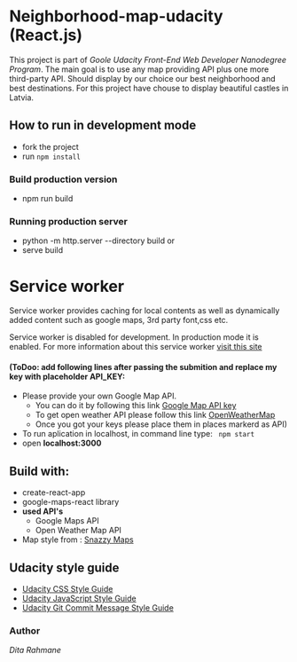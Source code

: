 # Neighborhood-map-udacity (React.js)
This project is part of *Goole Udacity Front-End Web Developer Nanodegree Program*. 
The main goal is to use any map providing API plus one more third-party API. 
Should display by our choice our best neighborhood and best destinations. For this project have chouse to display beautiful castles in Latvia.

## How to run in development mode
* fork the project
* run ```npm install```      
### Build production version
* npm run build

### Running production server
- python -m http.server --directory build
or 
- serve build


# Service worker
Service worker provides caching for local contents as 
well as dynamically added content such as google maps, 3rd party font,css etc.

Service worker is disabled for development. In production mode it is enabled.
For more information about this service worker
[visit this site](https://goo.gl/SC7cgQ)

#### (ToDoo: add following lines after passing the submition and replace my key with placeholder API_KEY:
* Please provide your own Google Map API.
    * You can do it by following this link [Google Map API key](https://developers.google.com/maps/documentation/javascript/get-api-key)
    * To get open weather API please follow this link [OpenWeatherMap](https://openweathermap.org/api)
    * Once you got your keys please place them in places markerd as API)
* To run aplication in localhost, in command line type: ``` npm start```
* open **localhost:3000**

<!--
NEED TO UPDATE LINK
 **Live version can see** [here](https://ditiite.github.io/neighborhood-map-udacity-by-dita/) -->

## Build with:
- create-react-app
- google-maps-react library
- **used API's**
    - Google Maps API
    - Open Weather Map API
- Map style from : [Snazzy Maps](https://snazzymaps.com/)

## Udacity style guide
* [Udacity CSS Style Guide](http://udacity.github.io/frontend-nanodegree-styleguide/css.html)
* [Udacity JavaScript Style Guide](http://udacity.github.io/frontend-nanodegree-styleguide/javascript.html)
* [Udacity Git Commit Message Style Guide](https://udacity.github.io/git-styleguide/)

### Author
*Dita Rahmane*
